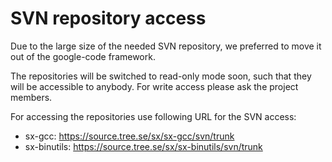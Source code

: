 # SVN repository access #

Due to the large size of the needed SVN repository, we preferred to move it
out of the google-code framework.

The repositories will be switched to read-only mode soon, such that they will be
accessible to anybody. For write access please ask the project members.

For accessing the repositories use following URL for the SVN access:
  * sx-gcc: https://source.tree.se/sx/sx-gcc/svn/trunk
  * sx-binutils: https://source.tree.se/sx/sx-binutils/svn/trunk